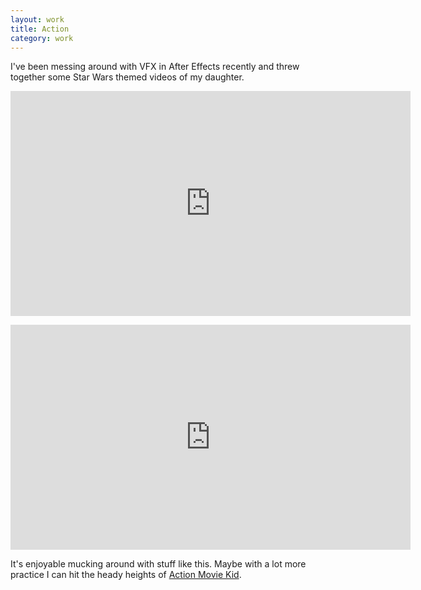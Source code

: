 ```yaml
---
layout: work
title: Action
category: work
---
```

<p>
I've been messing around with VFX in After Effects recently and threw together some Star Wars themed videos of my daughter.
</p>
<div class="video">
<iframe src="https://player.vimeo.com/video/214320331" width="640" height="360" frameborder="0" webkitallowfullscreen mozallowfullscreen allowfullscreen></iframe>

<p></p>

<iframe src="https://player.vimeo.com/video/214320345" width="640" height="360" frameborder="0" webkitallowfullscreen mozallowfullscreen allowfullscreen></iframe></div>

It's enjoyable mucking around with stuff like this. Maybe with a lot more practice I can hit the heady heights of [Action Movie Kid](https://www.youtube.com/watch?v=34Q0BB8-2nA).
